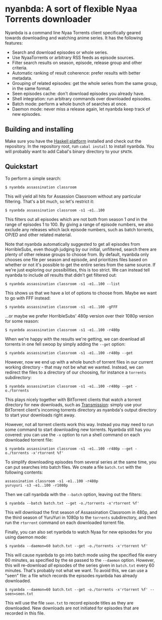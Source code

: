 nyanbda: A sort of flexible Nyaa Torrents downloader
====================================================

Nyanbda is a command line Nyaa Torrents client specifically geared towards
downloading and watching anime series. It has the following features:

* Search and download episodes or whole series.
* Use NyaaTorrents or arbitrary RSS feeds as episode sources.
* Filter search results on season, episode, release group and other criteria.
* Automatic ranking of result coherence: prefer results with better metadata.
* Grouping of related episodes: get the whole series from the same group,
  in the same format.
* Seen episodes cache: don't download episodes you already have.
* Shell integration: run arbitrary commands over downloaded episodes.
* Batch mode: perform a whole bunch of searches at once.
* Daemon mode: never miss a release again, let nyanbda keep track of new
  episodes.


Building and installing
-----------------------

Make sure you have the [Haskell platform](http://haskell.org/platform)
installed and check out the repository.
In the repository root, run `cabal install` to install nyanbda.
You will probably want to add Cabal's binary directory to your `$PATH`.


Quickstart
----------

To perform a simple search:

    $ nyanbda assassination classroom

This will yield all hits for Assassion Classroom without any particular
filtering. That's a bit much, so let's restrict it:

    $ nyanbda assassination classroom -s1 -e1..100

This filters out all episodes which are not both from season 1 *and* in the
range of episodes 1 to 100.
By giving a range of episode numbers, we also exclude any releases which lack
episode numbers, such as batch torrents, OP/ED and other related material.

Note that nyanbda automatically suggested to get all episodes from
HorribleSubs, even though judging by our initial, unfiltered, search there are
plenty of other release groups to choose from. By default, nyanbda only chooses
one file per season and episode, and prioritizes files based on whether or not
it's possible to get the entire series from the same source.
If we're just exploring our possibilities, this is too strict. We can instead
tell nyanbda to include *all* results that didn't get filtered out:

    $ nyanbda assassination classroom -s1 -e1..100 --list

This shows us that we have a lot of options to choose from. Maybe we want to
go with FFF instead:

    $ nyanbda assassination classroom -s1 -e1..100 -gFFF

...or maybe we prefer HorribleSubs' 480p version over their 1080p version
for some reason:

    $ nyanbda assassination classroom -s1 -e1..100 -r480p

When we're happy with the results we're getting, we can download all torrents
in one fell swoop by simply adding the `--get` option:

    $ nyanbda assassination classroom -s1 -e1..100 -r480p --get

However, now we end up with a whole bunch of torrent files in our current
working directory - that may not be what we wanted. Instead, we can redirect
the files to a directory of our choosing, for instance a `torrents`
subdirectory:

    $ nyanbda assassination classroom -s1 -e1..100 -r480p --get -o./torrents

This plays nicely together with BitTorrent clients that watch a torrent
directory for new downloads, such as
[Transmission](http://www.transmissionbt.com/): simply use your BitTorrent
client's incoming torrents directory as nyanbda's output directory to start
your downloads right away.

However, not all torrent clients work this way. Instead you may need to run
some command to start downloading new torrents.
Nyanbda still has you covered: you can use the `-x` option to run a shell
command on each downloaded torrent file:

    $ nyanbda assassination classroom -s1 -e1..100 -r480p --get -o./torrents -x'rtorrent %f'

To simplify downloading episodes from several series at the same time, you
can put searches into batch files. We create a file `batch.txt` with the
following contents:

    assassination classroom -s1 -e1..100 -r480p
    yuruyuri -s3 -e1..100 -r1080p

Then we call nyanbda with the `--batch` option, leaving out the filters:

    $ nyanbda --batch batch.txt --get -o./torrents -x'rtorrent %f'

This will download the first season of Assassination Classroom in 480p, and the
third season of YuruYuri in 1080p to the `torrents` subdirectory, and
then run the `rtorrent` command on each downloaded torrent file.

Finally, you can also set nyanbda to watch Nyaa for new episodes for you using
daemon mode:

    $ nyanbda --daemon=60 batch.txt --get -o./torrents -x'rtorrent %f'

This will cause nyanbda to go into batch mode using the specified file every 60
minutes, as specified by the `60` passed to the `--daemon` option.
However, this will re-download *all* episodes of the series given in
`batch.txt` every 60 minutes. That's probably not what we want.
To avoid this, we can use a "seen" file: a file which records the episodes
nyanbda has already downloaded.

    $ nyanbda --daemon=60 batch.txt --get -o./torrents -x'rtorrent %f' --seen=seen.txt


This will use the file `seen.txt` to record episode titles as they are
downloaded. New downloads are not initiated for episodes that are recorded in
this file.
